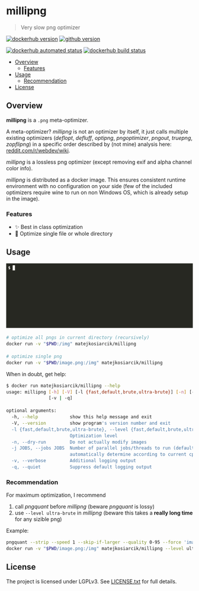 # millipng

> Very slow png optimizer

[![dockerhub version](https://img.shields.io/docker/v/matejkosiarcik/millipng?label=dockerhub&sort=semver)](https://hub.docker.com/r/matejkosiarcik/millipng/tags?page=1&ordering=last_updated)
[![github version](https://img.shields.io/github/v/release/matejkosiarcik/millipng?sort=semver)](https://github.com/matejkosiarcik/millipng/releases)

[![dockerhub automated status](https://img.shields.io/docker/cloud/automated/matejkosiarcik/millipng)](https://hub.docker.com/r/matejkosiarcik/millipng/builds)
[![dockerhub build status](https://img.shields.io/docker/cloud/build/matejkosiarcik/millipng)](https://hub.docker.com/r/matejkosiarcik/millipng/builds)

<!-- toc -->

- [Overview](#overview)
  - [Features](#features)
- [Usage](#usage)
  - [Recommendation](#recommendation)
- [License](#license)

<!-- tocstop -->

## Overview

**millipng** is a `.png` meta-optimizer.

A meta-optimizer?
_millipng_ is not an optimizer by itself, it just calls multiple existing
optimizers (_deflopt_, _defluff_, _optipng_, _pngoptimizer_, _pngout_,
_truepng_, _zopflipng_) in a specific order described by (not mine) analysis
here:
[reddit.com/r/webdev/wiki](https://www.reddit.com/r/webdev/wiki/optimization#wiki_png_compression_instructions).

_millipng_ is a lossless png optimizer (except removing exif and alpha channel
color info).

_millipng_ is distributed as a docker image.
This ensures consistent runtime environment with no configuration on your side
(few of the included optimizers require wine to run on non Windows OS, which is
already setup in the image).

### Features

- ✨ Best in class optimization
- 📂 Optimize single file or whole directory

## Usage

![millipng demo](./doc/demo.gif)

```sh
# optimize all pngs in current directory (recursively)
docker run -v "$PWD:/img" matejkosiarcik/millipng

# optimize single png
docker run -v "$PWD/image.png:/img" matejkosiarcik/millipng
```

When in doubt, get help:

```sh
$ docker run matejkosiarcik/millipng --help
usage: millipng [-h] [-V] [-l {fast,default,brute,ultra-brute}] [-n] [-j JOBS]
                [-v | -q]

optional arguments:
  -h, --help            show this help message and exit
  -V, --version         show program's version number and exit
  -l {fast,default,brute,ultra-brute}, --level {fast,default,brute,ultra-brute}
                        Optimization level
  -n, --dry-run         Do not actually modify images
  -j JOBS, --jobs JOBS  Number of parallel jobs/threads to run (default is 0 -
                        automatically determine according to current cpu)
  -v, --verbose         Additional logging output
  -q, --quiet           Suppress default logging output
```

### Recommendation

For maximum optimization, I recommend

1. call _pngquant_ before _millipng_ (beware _pngquant_ is lossy)
2. use `--level ultra-brute` in _millipng_ (beware this takes a **really long time** for any sizible png)

Example:

```sh
pngquant --strip --speed 1 --skip-if-larger --quality 0-95 --force 'image.png' --output 'image.png'
docker run -v "$PWD/image.png:/img" matejkosiarcik/millipng --level ultra-brute
```

## License

The project is licensed under LGPLv3.
See [LICENSE.txt](./LICENSE.txt) for full details.
